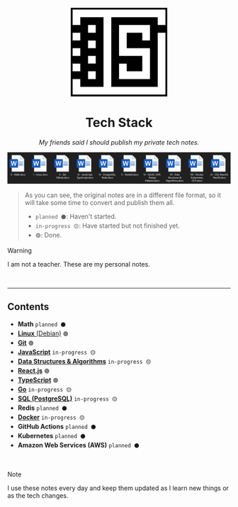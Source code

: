 <p align="center">
  <img src="logo.png" height="200">
</p>

<h1 align="center">Tech Stack</h1>

<p align="center" >
  <em>
    My friends said I should publish my private tech notes.
  </em>
</p>

<p align="center">
  <img src="./my-notes.png" height="auto">
</p>

> As you can see, the original notes are in a different file format, so it will take some time to convert and publish them all.
>
> - `planned ⚫`: Haven't started.
> - `in-progress 🟡`: Have started but not finished yet.
> - `🟢`: Done.

> [!WARNING]
> I am not a teacher. These are my personal notes.

<br>
<hr>

## Contents

- **Math** `planned ⚫`
- [**Linux** (Debian)](./linux/README.md) `🟢`
- [**Git**](./git/README.md) `🟢`
- [**JavaScript**](./js/README.md) `in-progress 🟡`
- [**Data Structures & Algorithms**](./dsa/README.md) `in-progress 🟡`
- [**React.js**](./react/README.md) `🟢`
- [**TypeScript**](./ts/README.md) `🟢`
- [**Go**](./go/README.md) `in-progress 🟡`
- [**SQL (PostgreSQL)**](./sql/README.md) `in-progress 🟡`
- **Redis** `planned ⚫`
- [**Docker**](./docker/README.md) `in-progress 🟡`
- **GitHub Actions** `planned ⚫`
- **Kubernetes** `planned ⚫`
- **Amazon Web Services (AWS)** `planned ⚫`

<br>

> [!NOTE]
> I use these notes every day and keep them updated as I learn new things or as the tech changes.

